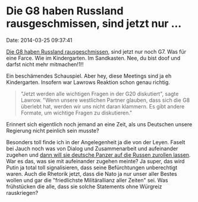 Die G8 haben Russland rausgeschmissen, sind jetzt nur \...
==========================================================

Date: 2014-03-25 09:37:41

[Die G8 haben Russland
rausgeschmissen](http://www.tagesschau.de/ausland/denhaag112.html), sind
jetzt nur noch G7. Was für eine Farce. Wie im Kindergarten. Im
Sandkasten. Nee, du bist doof und darfst nicht mehr mitmachen!1!!

Ein beschämendes Schauspiel. Aber hey, diese Meetings sind ja eh
Kindergarten. Insofern war Lawrows Reaktion schon genau richtig.

> \"Jetzt werden alle wichtigen Fragen in der G20 diskutiert\", sagte
> Lawrow. \"Wenn unsere westlichen Partner glauben, dass sich die G8
> überlebt hat, werden wir uns nicht daran klammern. Es gibt andere
> Formate, um wichtige Fragen zu diskutieren.\"

Erinnert sich eigentlich noch jemand an eine Zeit, als uns Deutschen
unsere Regierung nicht peinlich sein musste?

Besonders toll finde ich in der Angelegenheit ja die von der Leyen.
Faselt bei Jauch noch was von Dialog und Zusammenarbeit und aufeinander
zugehen und [dann will sie deutsche Panzer auf die Russen zurollen
lassen](http://spiegel.de/article.do?id=960354). War es das, was sie mit
aufeinander zugehen meinte? Ja super, das wird Putin ja total toll
signalisieren, dass seine Befürchtungen unberechtigt waren. Auch die
Rhetorik jetzt, dass die Nato ja nur unser aller Bestes wollen und gar
die \"friedlichste Militärallianz aller Zeiten\" sei. Was frühstücken
die alle, dass sie solche Statements ohne Würgreiz rauskriegen?
